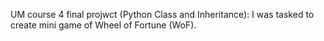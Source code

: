 UM course 4 final projwct (Python Class and Inheritance):
I was tasked to create mini game of Wheel of Fortune (WoF). 
